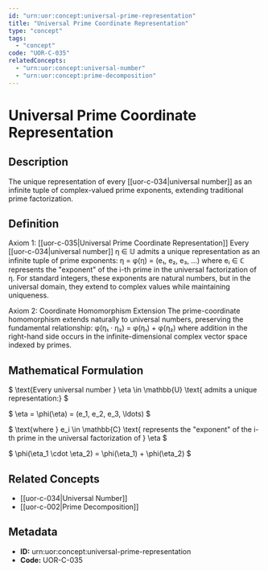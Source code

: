 ```yaml
---
id: "urn:uor:concept:universal-prime-representation"
title: "Universal Prime Coordinate Representation"
type: "concept"
tags:
  - "concept"
code: "UOR-C-035"
relatedConcepts:
  - "urn:uor:concept:universal-number"
  - "urn:uor:concept:prime-decomposition"
---
```


# Universal Prime Coordinate Representation

## Description

The unique representation of every [[uor-c-034|universal number]] as an infinite tuple of complex-valued prime exponents, extending traditional prime factorization.

## Definition

Axiom 1: [[uor-c-035|Universal Prime Coordinate Representation]]
Every [[uor-c-034|universal number]] η ∈ 𝕌 admits a unique representation as an infinite tuple of prime exponents:
η = φ(η) = (e₁, e₂, e₃, ...)
where eᵢ ∈ ℂ represents the "exponent" of the i-th prime in the universal factorization of η. For standard integers, these exponents are natural numbers, but in the universal domain, they extend to complex values while maintaining uniqueness.

Axiom 2: Coordinate Homomorphism Extension
The prime-coordinate homomorphism extends naturally to universal numbers, preserving the fundamental relationship:
φ(η₁ · η₂) = φ(η₁) + φ(η₂)
where addition in the right-hand side occurs in the infinite-dimensional complex vector space indexed by primes.

## Mathematical Formulation

$
\text{Every universal number } \eta \in \mathbb{U} \text{ admits a unique representation:}
$

$
\eta = \phi(\eta) = (e_1, e_2, e_3, \ldots)
$

$
\text{where } e_i \in \mathbb{C} \text{ represents the "exponent" of the i-th prime in the universal factorization of } \eta
$

$
\phi(\eta_1 \cdot \eta_2) = \phi(\eta_1) + \phi(\eta_2)
$

## Related Concepts

- [[uor-c-034|Universal Number]]
- [[uor-c-002|Prime Decomposition]]

## Metadata

- **ID:** urn:uor:concept:universal-prime-representation
- **Code:** UOR-C-035
